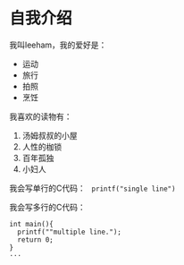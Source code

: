 # 自我介绍

我叫leeham，我的爱好是：
- 运动
- 旅行
- 拍照
- 烹饪

我喜欢的读物有：
1. 汤姆叔叔的小屋
2. 人性的枷锁
3. 百年孤独
4. 小妇人

我会写单行的C代码：
` printf("single line")`

我会写多行的C代码：
```
int main(){
  printf(""multiple line.");
  return 0;
}
···
